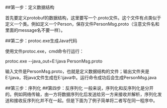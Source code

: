 ##第一步：定义数据结构

首先要定义protobuf的数据结构，这里要写一个.proto文件。这个文件有点类似于定义一个类。例如定义一个Person，保存文件PersonMsg.proto（注意文件名和里面的message名不要一样）。

##第二步：protoc.exe生成Java代码

使用文件protoc.exe，cmd命令行运行：

protoc.exe --java_out=E:\java PersonMsg.proto

输入文件是PersonMsg.proto，也就是定义数据结构的文件；输出文件夹是E:\java，将java文件生成在E:\java中。运行命令成功后会生成PersonMsg.java

##第三步：序列化
##第四步：反序列化
一般来说，序列化和反序列化是分开的。例如网络传输，由一方将数据序列化后发送给另一方来接收并解析，序列化发送和接收反序列化并不在一起。但是下面为了例子简单将二者写在同一程序中。